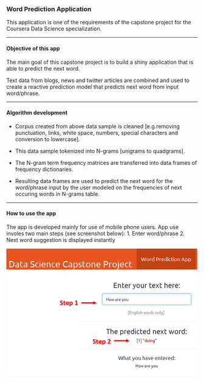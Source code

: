 ### Word Prediction Application

This application is one of the requirements of the capstone project for
the Coursera Data Science specialization.

------------------------------------------------------------------------

#### Objective of this app

The main goal of this capstone project is to build a shiny application
that is able to predict the next word.

Text data from blogs, news and twitter articles are combined and used to
create a reactive prediction model that predicts next word from input
word/phrase.

------------------------------------------------------------------------

#### Algorithm development

-   Corpus created from above data sample is cleaned \[e.g.removing
    punctuation, links, white space, numbers, special characters and
    conversion to lowercase\].

-   This data sample tokenized into N-grams \[unigrams to quadgrams\].

-   The N-gram term frequency matrices are transferred into data frames
    of frequency dictionaries.

-   Resulting data frames are used to predict the next word for the
    word/phrase input by the user modeled on the frequencies of next
    occuring words in N-grams table.

------------------------------------------------------------------------

#### How to use the app

The app is developed mainly for use of mobile phone users. App use
involes two main steps (see screenshot below): 1. Enter word/phrase 2.
Next word suggestion is displayed instantly

![image](app-screenshot.png)

